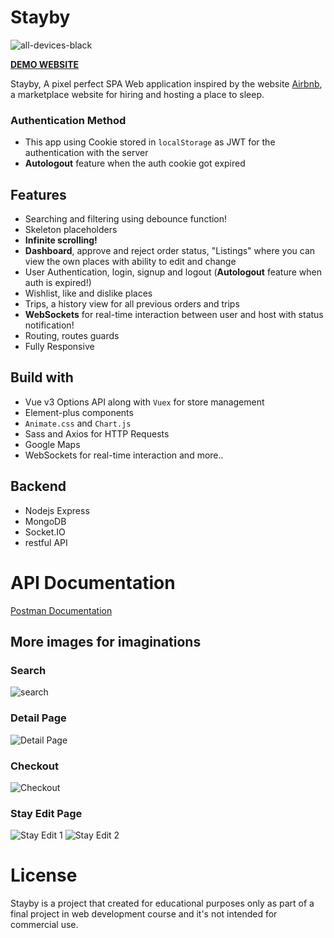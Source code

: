 # Stayby
![all-devices-black](https://res.cloudinary.com/dgczimxpo/image/upload/v1675624685/stayby-readme/all-devices-black_ecx7uf.png)

**[DEMO WEBSITE](https://stay-by.onrender.com/)**

Stayby, A pixel perfect SPA Web application inspired by the website [Airbnb](https://www.airbnb.com), a marketplace website for hiring and hosting a place to sleep. 

### Authentication Method

- This app using Cookie stored in `localStorage` as JWT for the authentication with the server
- **Autologout** feature when the auth cookie got expired

## Features

- Searching and filtering using debounce function!
- Skeleton placeholders
- **Infinite scrolling!**
- **Dashboard**, approve and reject order status, "Listings" where you can view the own places with ability to edit and change
- User Authentication, login, signup and logout (**Autologout** feature when auth is expired!)
- Wishlist, like and dislike places
- Trips, a history view for all previous orders and trips
- **WebSockets** for real-time interaction between user and host with status notification!
- Routing, routes guards
- Fully Responsive

## Build with

- Vue v3 Options API along with `Vuex` for store management
- Element-plus components
- `Animate.css` and `Chart.js`
- Sass and Axios for HTTP Requests
- Google Maps
- WebSockets for real-time interaction and more..

## Backend

- Nodejs Express
- MongoDB
- Socket.IO
- restful API

# API Documentation

[Postman Documentation](https://documenter.getpostman.com/view/8382285/2s8Z6u3uS7)

## More images for imaginations

### Search
![search](https://res.cloudinary.com/dgczimxpo/image/upload/v1675624684/stayby-readme/search_sjasem.jpg)

### Detail Page
![Detail Page](https://res.cloudinary.com/dgczimxpo/image/upload/v1675624685/stayby-readme/details_yrlt9t.jpg)

### Checkout
![Checkout](https://res.cloudinary.com/dgczimxpo/image/upload/v1675624685/stayby-readme/checkout_nbpqiq.jpg)

### Stay Edit Page
![Stay Edit 1](https://res.cloudinary.com/dgczimxpo/image/upload/v1675624683/stayby-readme/stay-edit-1_z5kblz.jpg)
![Stay Edit 2](https://res.cloudinary.com/dgczimxpo/image/upload/v1675624685/stayby-readme/stay-edit-2_prjzxu.jpg)

# License
Stayby is a project that created for educational purposes only as part of a final project in web development course and it's not intended for commercial use.